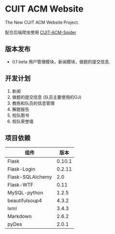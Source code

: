 # CUIT ACM Website

The New CUIT ACM Website Project.

配合后端爬虫使用 [CUIT-ACM-Spider](https://github.com/Raynxxx/CUIT-ACM-Spider)

## 版本发布
* 0.1 beta 用户管理模块，新闻模块，做题的提交信息.

## 开发计划
1. 新闻
2. 做题的提交信息 (队员主要使用的OJ)
3. 教练和队员的信息管理
4. 解题报告
5. 校队图书
6. 校队荣誉墙

## 项目依赖
|组件|版本|
|----|----|
|Flask|0.10.1|
|Flask-Login|0.2.11|
|Flask-SQLAlchemy|2.0|
|Flask-WTF|0.11|
|MySQL-python|1.2.5|
|beautifulsoup4|4.3.2|
|lxml|3.4.3|
|Markdown|2.6.2|
|pyDes|2.0.1|

